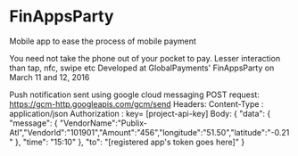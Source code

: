 # FinAppsParty
Mobile app to ease the process of mobile payment

You need not take the phone out of your pocket to pay.
Lesser interaction than tap, nfc, swipe etc
Developed at GlobalPayments' FinAppsParty on March 11 and 12, 2016

Push notification sent using google cloud messaging
POST request: https://gcm-http.googleapis.com/gcm/send
Headers:
  Content-Type : application/json
  Authorization : key= [project-api-key]
Body:
{ "data": {    
          "message": { 
                  "VendorName":"Publix-Atl","VendorId":"101901","Amount":"456","longitude":"51.50","latitude":"-0.21"
                   },
                  "time": "15:10"
          },
"to": "[registered app's token goes here]"
}
